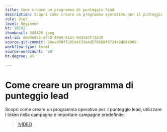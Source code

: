 ```yaml
---
title: Come creare un programma di punteggio lead
description: Scopri come creare un programma operativo per il punteggio lead, utilizzare i token nella campagna e importare campagne predefinite.
role: User
level: Beginner
kt: 10741
thumbnail: 345425.jpeg
exl-id: ee60e851-afc0-4094-8131-9d3593f73dd8
source-git-commit: 98ead59ff285e4133e4d5f0668f5724a9d680309
workflow-type: tm+mt
source-wordcount: '50'
ht-degree: 0%

---
```


# Come creare un programma di punteggio lead

Scopri come creare un programma operativo per il punteggio lead, utilizzare i token nella campagna e importare campagne predefinite.

>[!VIDEO](https://video.tv.adobe.com/v/345425/?quality=12&learn=on)
